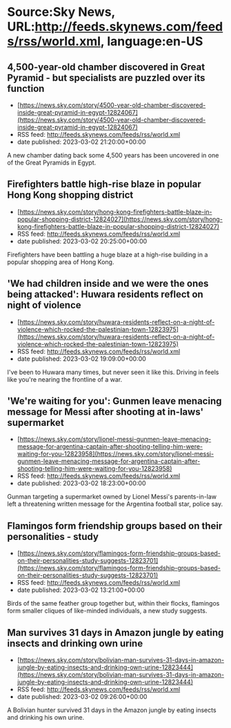 # Source:Sky News, URL:http://feeds.skynews.com/feeds/rss/world.xml, language:en-US

## 4,500-year-old chamber discovered in Great Pyramid - but specialists are puzzled over its function
 - [https://news.sky.com/story/4500-year-old-chamber-discovered-inside-great-pyramid-in-egypt-12824067](https://news.sky.com/story/4500-year-old-chamber-discovered-inside-great-pyramid-in-egypt-12824067)
 - RSS feed: http://feeds.skynews.com/feeds/rss/world.xml
 - date published: 2023-03-02 21:20:00+00:00

A new chamber dating back some 4,500 years has been uncovered in one of the Great Pyramids in Egypt.

## Firefighters battle high-rise blaze in popular Hong Kong shopping district
 - [https://news.sky.com/story/hong-kong-firefighters-battle-blaze-in-popular-shopping-district-12824027](https://news.sky.com/story/hong-kong-firefighters-battle-blaze-in-popular-shopping-district-12824027)
 - RSS feed: http://feeds.skynews.com/feeds/rss/world.xml
 - date published: 2023-03-02 20:25:00+00:00

Firefighters have been battling a huge blaze at a high-rise building in a popular shopping area of Hong Kong.

## 'We had children inside and we were the ones being attacked': Huwara residents reflect on night of violence
 - [https://news.sky.com/story/huwara-residents-reflect-on-a-night-of-violence-which-rocked-the-palestinian-town-12823975](https://news.sky.com/story/huwara-residents-reflect-on-a-night-of-violence-which-rocked-the-palestinian-town-12823975)
 - RSS feed: http://feeds.skynews.com/feeds/rss/world.xml
 - date published: 2023-03-02 19:09:00+00:00

I've been to Huwara many times, but never seen it like this. Driving in feels like you're nearing the frontline of a war.

## 'We're waiting for you': Gunmen leave menacing message for Messi after shooting at in-laws' supermarket
 - [https://news.sky.com/story/lionel-messi-gunmen-leave-menacing-message-for-argentina-captain-after-shooting-telling-him-were-waiting-for-you-12823958](https://news.sky.com/story/lionel-messi-gunmen-leave-menacing-message-for-argentina-captain-after-shooting-telling-him-were-waiting-for-you-12823958)
 - RSS feed: http://feeds.skynews.com/feeds/rss/world.xml
 - date published: 2023-03-02 18:23:00+00:00

Gunman targeting a supermarket owned by Lionel Messi's parents-in-law left a threatening written message for the Argentina football star, police say.

## Flamingos form friendship groups based on their personalities - study
 - [https://news.sky.com/story/flamingos-form-friendship-groups-based-on-their-personalities-study-suggests-12823701](https://news.sky.com/story/flamingos-form-friendship-groups-based-on-their-personalities-study-suggests-12823701)
 - RSS feed: http://feeds.skynews.com/feeds/rss/world.xml
 - date published: 2023-03-02 13:21:00+00:00

Birds of the same feather group together but, within their flocks, flamingos form smaller cliques of like-minded individuals, a new study suggests.

## Man survives 31 days in Amazon jungle by eating insects and drinking own urine
 - [https://news.sky.com/story/bolivian-man-survives-31-days-in-amazon-jungle-by-eating-insects-and-drinking-own-urine-12823444](https://news.sky.com/story/bolivian-man-survives-31-days-in-amazon-jungle-by-eating-insects-and-drinking-own-urine-12823444)
 - RSS feed: http://feeds.skynews.com/feeds/rss/world.xml
 - date published: 2023-03-02 09:26:00+00:00

A Bolivian hunter survived 31 days in the Amazon jungle by eating insects and drinking his own urine.

